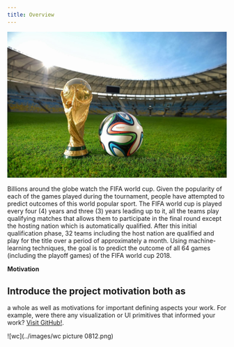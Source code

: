 ```yaml
---
title: Overview
---
```


 ![png](images/wc_pic.png)


Billions around the globe watch the FIFA world cup. Given the popularity of each of the
games played during the tournament, people have attempted to predict outcomes of this world popular
sport. The FIFA world cup is played every four (4) years and three (3) years leading up to it, all the
teams play qualifying matches that allows them to participate in the final round except the hosting
nation which is automatically qualified. After this initial qualification phase, 32 teams including the
host nation are qualified and play for the title over a period of approximately a month.
Using machine-learning techniques, the goal is to predict the outcome of all 64 games
(including the playoff games) of the FIFA world cup 2018.

__Motivation__

## Introduce the project motivation both as
a whole as well as motivations for important defining aspects your work. For example, were there any visualization or UI primitives that informed your work?
[Visit GitHub!](www.github.com).

![wc](../images/wc picture 0812.png)
